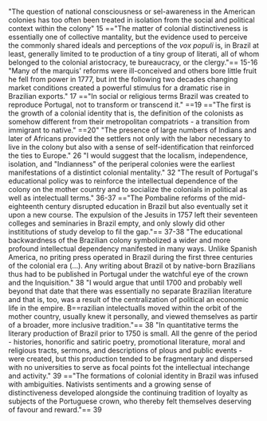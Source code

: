 "The question of national consciousness or sel-awareness in the American colonies has too often been treated in isolation from the social and political context within the colony" 15
=="The matter of colonial distinctiveness is essentially one of collective mantality, but the evidence used to perceive the commonly shared ideals and perceptions of the *vox populi* is, in Brazil at least, generally limited to te production of a tiny group of literati, all of whom belonged to the colonial aristocracy, te bureaucracy, or the clergy."== 15-16
"Many of the marquis' reforms were ill-conceived and others bore little fruit he fell from power in 1777, but int the following two decades changing market conditions created a powerful stimulus for a dramatic rise in Brazilian exports." 17
=="In social or religious terms Brazil was created to reproduce Portugal, not to transform or transcend it." ==19
=="The first is the growth of a colonial identity that is, the definition of the colonists as somehow different from their metropolitan compatriots - a transition from immigrant to native." ==20"
"The presence of large numbers of Indians and later of Africans provided the settlers not only with the labor necessary to live in the colony but also with a sense of self-identification that reinforced the ties to Europe." 26
"I would suggest that the localism, independence, isolation, and "Indianness" of the periperal colonies were the earliest manifestations of a distintict colonial mentality." 32
"The result of Portugal's educational policy was to reinforce the intellectual dependence of the colony on the mother country and to socialize the colonials in political as well as intelectuall terms." 36-37
=="The Pombaline reforms of the mid-eighteenth century disrupted education in Brazil but also eventually set it upon a new course. The expulsion of the Jesuits in 1757 left their seventeen colleges and seminaries in Brazil empty, and only slowly did other instititutions of study develop to fil the gap."== 37-38
"The educational backwardness of the Brazilian colony symbolized a wider and more profound intellectual dependency manifested in many ways. Unlike Spanish America, no priting press operated in Brazil during the first three centuries of the colonial era (...). Any writing about Brazil ot by native-born Brazilians thus had to be published in Portugal under the watchful eye of the crown and the Inquisition." 38
"I would argue that until 1700 and probably well beyond that date that there was essentially no separate Brazilian literature and that is, too, was a result of the centralization of political an economic life in the empire. B==razilian intelectualls moved within the orbit of the mother country, usually knew it personally, and viewed themselves as partir of a broader, more inclusive tradition."== 38
"In quantitative terms the literary production of Brazil prior to 1750 is small. All the genre of the period - histories, honorific and satiric poetry, promotional literature, moral and religious tracts, sermons, and descriptions of plous and public events - were created, but this production tended to be fragmentary and dispersed with no universities to serve as focal points fot the intellectual intechange and activity."  39
=="The formations of colonial identity in Brazil was infused with ambiguities. Nativists sentiments and a growing sense of distinctiveness developed alongside the continuing tradition of loyalty as subjects of the Portuguese crown, who thereby felt themselves deserving of favour and reward."== 39


